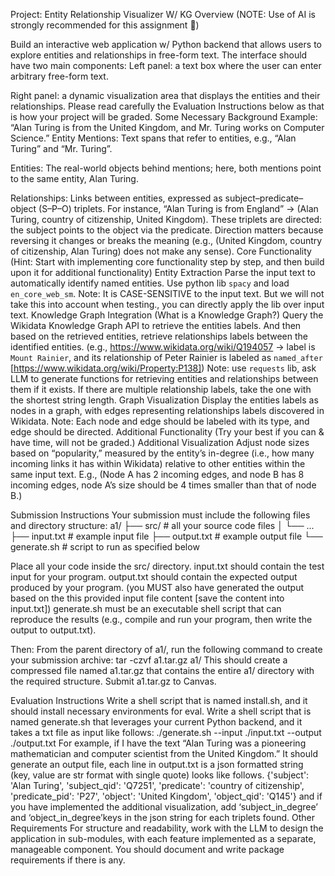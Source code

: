 Project: Entity Relationship Visualizer W/ KG
Overview
(NOTE: Use of AI is strongly recommended for this assignment 🙂)

Build an interactive web application w/ Python backend that allows users to explore entities and relationships in free-form text. The interface should have two main components:
Left panel: a text box where the user can enter arbitrary free-form text.


Right panel: a dynamic visualization area that displays the entities and their relationships.
Please read carefully the Evaluation Instructions below as that is how your project will be graded.
Some Necessary Background
Example: “Alan Turing is from the United Kingdom, and Mr. Turing works on Computer Science.”
Entity Mentions: Text spans that refer to entities, e.g., “Alan Turing” and “Mr. Turing”.


Entities: The real-world objects behind mentions; here, both mentions point to the same entity, Alan Turing.


Relationships: Links between entities, expressed as subject–predicate–object (S–P–O) triplets. For instance, “Alan Turing is from England” → (Alan Turing, country of citizenship, United Kingdom).
These triplets are directed: the subject points to the object via the predicate. Direction matters because reversing it changes or breaks the meaning (e.g., (United Kingdom, country of citizenship, Alan Turing) does not make any sense).
Core Functionality
(Hint: Start with implementing core functionality step by step, and then build upon it for additional functionality)
Entity Extraction
Parse the input text to automatically identify named entities.
Use python lib `spacy` and load `en_core_web_sm`.
Note: It is CASE-SENSITIVE to the input text. But we will not take this into account when testing., you can directly apply the lib over input text.
Knowledge Graph Integration (What is a Knowledge Graph?)
Query the Wikidata Knowledge Graph API to retrieve the entities labels.
And then based on the retrieved entities, retrieve relationships labels between the identified entities. (e.g., https://www.wikidata.org/wiki/Q194057 -> label is `Mount Rainier`, and its relationship of Peter Rainier is labeled as `named_after` [https://www.wikidata.org/wiki/Property:P138])
Note: use `requests` lib, ask LLM to generate functions for retrieving entities and relationships between them if it exists. If there are multiple relationship labels, take the one with the shortest string length.
Graph Visualization
Display the entities labels as nodes in a graph, with edges representing relationships labels discovered in Wikidata.
Note: Each node and edge should be labeled with its type, and edge should be directed.
Additional Functionality (Try your best if you can & have time, will not be graded.)
Additional Visualization
Adjust node sizes based on “popularity,” measured by the entity’s in-degree (i.e., how many incoming links it has within Wikidata) relative to other entities within the same input text.
E.g., (Node A has 2 incoming edges, and node B has 8 incoming edges, node A’s size should be 4 times smaller than that of node B.)

Submission Instructions 
Your submission must include the following files and directory structure:
a1/
├── src/            # all your source code files
│   └── ...         
├── input.txt       # example input file
├── output.txt      # example output file
└── generate.sh     # script to run as specified below

Place all your code inside the src/ directory.
input.txt should contain the test input for your program.
output.txt should contain the expected output produced by your program. (you MUST also have generated the output based on the this provided input file content [save the content into input.txt])
generate.sh must be an executable shell script that can reproduce the results (e.g., compile and run your program, then write the output to output.txt).

Then:
From the parent directory of a1/, run the following command to create your submission archive:
tar -czvf a1.tar.gz a1/
This should create a compressed file named a1.tar.gz that contains the entire a1/ directory with the required structure.
Submit a1.tar.gz  to Canvas.

Evaluation Instructions 
Write a shell script that is named install.sh, and it should install necessary environments for eval.
Write a shell script that is named generate.sh that leverages your current Python backend, and it takes a txt file as input like follows:
./generate.sh --input ./input.txt --output ./output.txt
For example, if I have the text “Alan Turing was a pioneering mathematician and computer scientist from the United Kingdom.”
It should generate an output file, each line in output.txt is a json formatted string (key, value are str format with single quote) looks like follows. 
{'subject': 'Alan Turing', 'subject_qid': 'Q7251', 'predicate': 'country of citizenship', 'predicate_pid': 'P27', 'object': 'United Kingdom', 'object_qid': 'Q145'}
and if you have implemented the additional visualization, add ‘subject_in_degree’ and ‘object_in_degree’keys in the json string for each triplets found.
Other Requirements
For structure and readability, work with the LLM to design the application in sub-modules, with each feature implemented as a separate, manageable component.
You should document and write package requirements if there is any.
